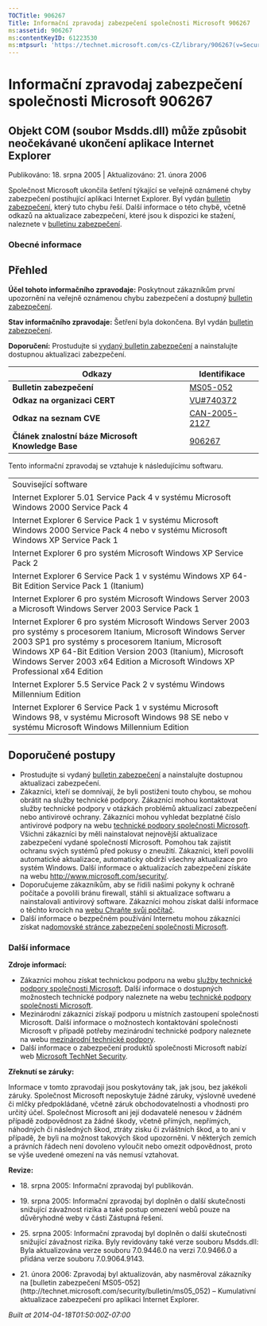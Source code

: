 ```yaml
---
TOCTitle: 906267
Title: Informační zpravodaj zabezpečení společnosti Microsoft 906267
ms:assetid: 906267
ms:contentKeyID: 61223530
ms:mtpsurl: 'https://technet.microsoft.com/cs-CZ/library/906267(v=Security.10)'
---
```


 

Informační zpravodaj zabezpečení společnosti Microsoft 906267
=============================================================

Objekt COM (soubor Msdds.dll) může způsobit neočekávané ukončení aplikace Internet Explorer
-------------------------------------------------------------------------------------------

Publikováno: 18. srpna 2005 | Aktualizováno: 21. února 2006

Společnost Microsoft ukončila šetření týkající se veřejně oznámené chyby zabezpečení postihující aplikaci Internet Explorer. Byl vydán [bulletin zabezpečení](http://technet.microsoft.com/security/bulletin/ms05_052), který tuto chybu řeší. Další informace o této chybě, včetně odkazů na aktualizace zabezpečení, které jsou k dispozici ke stažení, naleznete v [bulletinu zabezpečení](http://technet.microsoft.com/security/bulletin/ms05_052).

### Obecné informace

Přehled
-------


**Účel tohoto informačního zpravodaje:** Poskytnout zákazníkům první upozornění na veřejně oznámenou chybu zabezpečení a dostupný [bulletin zabezpečení](http://technet.microsoft.com/security/bulletin/ms05_052).

**Stav informačního zpravodaje:** Šetření byla dokončena. Byl vydán [bulletin zabezpečení](http://technet.microsoft.com/security/bulletin/ms05_052).

**Doporučení:** Prostudujte si [vydaný bulletin zabezpečení](http://technet.microsoft.com/security/bulletin/ms05_052) a nainstalujte dostupnou aktualizaci zabezpečení.

| Odkazy                                             | Identifikace                                                                     |
|----------------------------------------------------|----------------------------------------------------------------------------------|
| **Bulletin zabezpečení**                           | [MS05-052](http://technet.microsoft.com/security/bulletin/ms05_052)              |
| **Odkaz na organizaci CERT**                       | [VU\#740372](http://www.kb.cert.org/vuls/id/740372)                              |
| **Odkaz na seznam CVE**                            | [CAN-2005-2127](http://www.cve.mitre.org/cgi-bin/cvename.cgi?name=can-2005-2127) |
| **Článek znalostní báze Microsoft Knowledge Base** | [906267](http://support.microsoft.com/kb/906267)                                 |

Tento informační zpravodaj se vztahuje k následujícímu softwaru.

|                                                                                                                                                                                                                                                                                                                          |
|--------------------------------------------------------------------------------------------------------------------------------------------------------------------------------------------------------------------------------------------------------------------------------------------------------------------------|
| Související software                                                                                                                                                                                                                                                                                                     |
| Internet Explorer 5.01 Service Pack 4 v systému Microsoft Windows 2000 Service Pack 4                                                                                                                                                                                                                                    |
| Internet Explorer 6 Service Pack 1 v systému Microsoft Windows 2000 Service Pack 4 nebo v systému Microsoft Windows XP Service Pack 1                                                                                                                                                                                    |
| Internet Explorer 6 pro systém Microsoft Windows XP Service Pack 2                                                                                                                                                                                                                                                       |
| Internet Explorer 6 Service Pack 1 v systému Windows XP 64-Bit Edition Service Pack 1 (Itanium)                                                                                                                                                                                                                          |
| Internet Explorer 6 pro systém Microsoft Windows Server 2003 a Microsoft Windows Server 2003 Service Pack 1                                                                                                                                                                                                              |
| Internet Explorer 6 pro systém Microsoft Windows Server 2003 pro systémy s procesorem Itanium, Microsoft Windows Server 2003 SP1 pro systémy s procesorem Itanium, Microsoft Windows XP 64-Bit Edition Version 2003 (Itanium), Microsoft Windows Server 2003 x64 Edition a Microsoft Windows XP Professional x64 Edition |
| Internet Explorer 5.5 Service Pack 2 v systému Windows Millennium Edition                                                                                                                                                                                                                                                |
| Internet Explorer 6 Service Pack 1 v systému Microsoft Windows 98, v systému Microsoft Windows 98 SE nebo v systému Microsoft Windows Millennium Edition                                                                                                                                                                 |

Doporučené postupy
------------------


-   Prostudujte si vydaný [bulletin zabezpečení](http://technet.microsoft.com/security/bulletin/ms05_052) a nainstalujte dostupnou aktualizaci zabezpečení.
-   Zákazníci, kteří se domnívají, že byli postiženi touto chybou, se mohou obrátit na služby technické podpory. Zákazníci mohou kontaktovat služby technické podpory v otázkách problémů aktualizací zabezpečení nebo antivirové ochrany. Zákazníci mohou vyhledat bezplatné číslo antivirové podpory na webu [technické podpory společnosti Microsoft](http://support.microsoft.com/security/).  
    Všichni zákazníci by měli nainstalovat nejnovější aktualizace zabezpečení vydané společností Microsoft. Pomohou tak zajistit ochranu svých systémů před pokusy o zneužití. Zákazníci, kteří povolili automatické aktualizace, automaticky obdrží všechny aktualizace pro systém Windows. Další informace o aktualizacích zabezpečení získáte na webu <http://www.microsoft.com/security/>*.*
-   Doporučujeme zákazníkům, aby se řídili našimi pokyny k ochraně počítače a povolili bránu firewall, stáhli si aktualizace softwaru a nainstalovali antivirový software. Zákazníci mohou získat další informace o těchto krocích na [webu Chraňte svůj počítač](http://www.microsoft.com/cze/security/protect).
-   Další informace o bezpečném používání Internetu mohou zákazníci získat na[domovské stránce zabezpečení společnosti Microsoft](http://www.microsoft.com/cze/security).

### Další informace

**Zdroje informací:**

-   Zákazníci mohou získat technickou podporu na webu [služby technické podpory společnosti Microsoft](http://go.microsoft.com/fwlink/?linkid=21131). Další informace o dostupných možnostech technické podpory naleznete na webu [technické podpory společnosti Microsoft](http://support.microsoft.com/).
-   Mezinárodní zákazníci získají podporu u místních zastoupení společnosti Microsoft. Další informace o možnostech kontaktování společnosti Microsoft v případě potřeby mezinárodní technické podpory naleznete na webu [mezinárodní technické podpory](http://go.microsoft.com/fwlink/?linkid=21155).
-   Další informace o zabezpečení produktů společnosti Microsoft nabízí web [Microsoft TechNet Security](http://www.microsoft.com/cze/technet/security/).

**Zřeknutí se záruky:**

Informace v tomto zpravodaji jsou poskytovány tak, jak jsou, bez jakékoli záruky. Společnost Microsoft neposkytuje žádné záruky, výslovně uvedené či mlčky předpokládané, včetně záruk obchodovatelnosti a vhodnosti pro určitý účel. Společnost Microsoft ani její dodavatelé nenesou v žádném případě zodpovědnost za žádné škody, včetně přímých, nepřímých, náhodných či následných škod, ztráty zisku či zvláštních škod, a to ani v případě, že byli na možnost takových škod upozorněni. V některých zemích a právních řádech není dovoleno vyloučit nebo omezit odpovědnost, proto se výše uvedené omezení na vás nemusí vztahovat.

**Revize:**

-   <p>18. srpna 2005: Informační zpravodaj byl publikován.</p>
-   <p>19. srpna 2005: Informační zpravodaj byl doplněn o další skutečnosti snižující závažnost rizika a také postup omezení webů pouze na důvěryhodné weby v části Zástupná řešení.</p>
-   <p>25. srpna 2005: Informační zpravodaj byl doplněn o další skutečnosti snižující závažnost rizika. Byly revidovány také verze souboru Msdds.dll: Byla aktualizována verze souboru 7.0.9446.0 na verzi 7.0.9466.0 a přidána verze souboru 7.0.9064.9143.</p>
-   <p>21. února 2006: Zpravodaj byl aktualizován, aby nasměroval zákazníky na [bulletin zabezpečení MS05-052](http://technet.microsoft.com/security/bulletin/ms05_052) – Kumulativní aktualizace zabezpečení pro aplikaci Internet Explorer.</p>

*Built at 2014-04-18T01:50:00Z-07:00*
